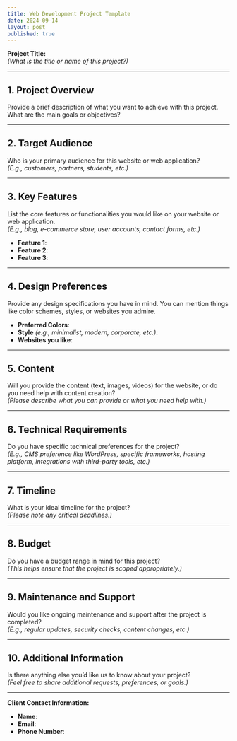 ```yaml
---
title: Web Development Project Template
date: 2024-09-14
layout: post
published: true
---
```


**Project Title:**  
_(What is the title or name of this project?)_

---

## 1. Project Overview
Provide a brief description of what you want to achieve with this project. What are the main goals or objectives?

---

## 2. Target Audience
Who is your primary audience for this website or web application?  
_(E.g., customers, partners, students, etc.)_

---

## 3. Key Features
List the core features or functionalities you would like on your website or web application.  
_(E.g., blog, e-commerce store, user accounts, contact forms, etc.)_

- **Feature 1**:
- **Feature 2**:
- **Feature 3**:

---

## 4. Design Preferences
Provide any design specifications you have in mind. You can mention things like color schemes, styles, or websites you admire.

- **Preferred Colors**:
- **Style** _(e.g., minimalist, modern, corporate, etc.)_:
- **Websites you like**:

---

## 5. Content
Will you provide the content (text, images, videos) for the website, or do you need help with content creation?  
_(Please describe what you can provide or what you need help with.)_

---

## 6. Technical Requirements
Do you have specific technical preferences for the project?  
_(E.g., CMS preference like WordPress, specific frameworks, hosting platform, integrations with third-party tools, etc.)_

---

## 7. Timeline
What is your ideal timeline for the project?  
_(Please note any critical deadlines.)_

---

## 8. Budget
Do you have a budget range in mind for this project?  
_(This helps ensure that the project is scoped appropriately.)_

---

## 9. Maintenance and Support
Would you like ongoing maintenance and support after the project is completed?  
_(E.g., regular updates, security checks, content changes, etc.)_

---

## 10. Additional Information
Is there anything else you’d like us to know about your project?  
_(Feel free to share additional requests, preferences, or goals.)_

---

**Client Contact Information:**

- **Name**:
- **Email**:
- **Phone Number**:

